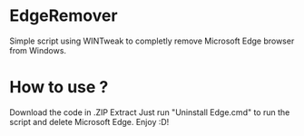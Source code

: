 # EdgeRemover
Simple script using WINTweak to completly remove Microsoft Edge browser from Windows.

# How to use ?
Download the code in .ZIP
Extract
Just run "Uninstall Edge.cmd" to run the script and delete Microsoft Edge.
Enjoy :D!
